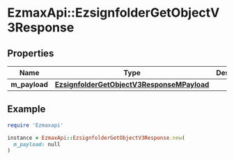 # EzmaxApi::EzsignfolderGetObjectV3Response

## Properties

| Name | Type | Description | Notes |
| ---- | ---- | ----------- | ----- |
| **m_payload** | [**EzsignfolderGetObjectV3ResponseMPayload**](EzsignfolderGetObjectV3ResponseMPayload.md) |  |  |

## Example

```ruby
require 'Ezmaxapi'

instance = EzmaxApi::EzsignfolderGetObjectV3Response.new(
  m_payload: null
)
```

